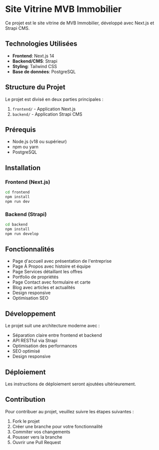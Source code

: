# Site Vitrine MVB Immobilier

Ce projet est le site vitrine de MVB Immobilier, développé avec Next.js et Strapi CMS.

## Technologies Utilisées

- **Frontend**: Next.js 14
- **Backend/CMS**: Strapi
- **Styling**: Tailwind CSS
- **Base de données**: PostgreSQL

## Structure du Projet

Le projet est divisé en deux parties principales :

1. `frontend/` - Application Next.js
2. `backend/` - Application Strapi CMS

## Prérequis

- Node.js (v18 ou supérieur)
- npm ou yarn
- PostgreSQL

## Installation

### Frontend (Next.js)

```bash
cd frontend
npm install
npm run dev
```

### Backend (Strapi)

```bash
cd backend
npm install
npm run develop
```

## Fonctionnalités

- Page d'accueil avec présentation de l'entreprise
- Page À Propos avec histoire et équipe
- Page Services détaillant les offres
- Portfolio de propriétés
- Page Contact avec formulaire et carte
- Blog avec articles et actualités
- Design responsive
- Optimisation SEO

## Développement

Le projet suit une architecture moderne avec :
- Séparation claire entre frontend et backend
- API RESTful via Strapi
- Optimisation des performances
- SEO optimisé
- Design responsive

## Déploiement

Les instructions de déploiement seront ajoutées ultérieurement.

## Contribution

Pour contribuer au projet, veuillez suivre les étapes suivantes :
1. Fork le projet
2. Créer une branche pour votre fonctionnalité
3. Commiter vos changements
4. Pousser vers la branche
5. Ouvrir une Pull Request
